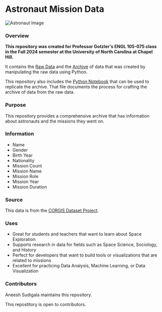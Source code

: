 # Astronaut Mission Data

![Astronaut Image](https://images.unsplash.com/photo-1454789548928-9efd52dc4031?q=80&w=2680&auto=format&fit=crop&ixlib=rb-4.0.3&ixid=M3wxMjA3fDB8MHxwaG90by1wYWdlfHx8fGVufDB8fHx8fA%3D%3D)

### **Overview**

**This repository was created for Professor Gotzler's ENGL 105-075 class in the Fall 2024 semester at the University of North Carolina at Chapel Hill.**

It contains the [Raw Data](https://github.com/AneeshSudigala1234/Astronaut-Mission-Data/blob/main/Data/raw_data.csv) and the [Archive](https://github.com/AneeshSudigala1234/Astronaut-Mission-Data/blob/main/Data/final_data.csv) of data that was created by manipulating the raw data using Python. 

This repository also includes the [Python Notebook](https://github.com/AneeshSudigala1234/Astronaut-Mission-Data/blob/main/processdocumentation.ipynb) that can be used to replicate the archive. That file documents the process for crafting the archive of data from the raw data.

### **Purpose**

This repository provides a comprehensive archive that has information about astronauts and the missions they went on.

### **Information**

- Name
- Gender
- Birth Year
- Nationality
- Mission Count
- Mission Name
- Mission Role
- Mission Year
- Mission Duration

### **Source**

This data is from the [CORGIS Dataset Project](https://corgis-edu.github.io/corgis/csv/astronauts/).

### **Uses**

- Great for students and teachers that want to learn about Space Exploration
- Supports research in data for fields such as Space Science, Sociology, and History  
- Perfect for developers that want to build tools or visualizations that are related to missions  
- Excellent for practicing Data Analysis, Machine Learning, or Data Visualization

### **Contributors**

Aneesh Sudigala maintains this repository.

This repostitory is open to contributors.



